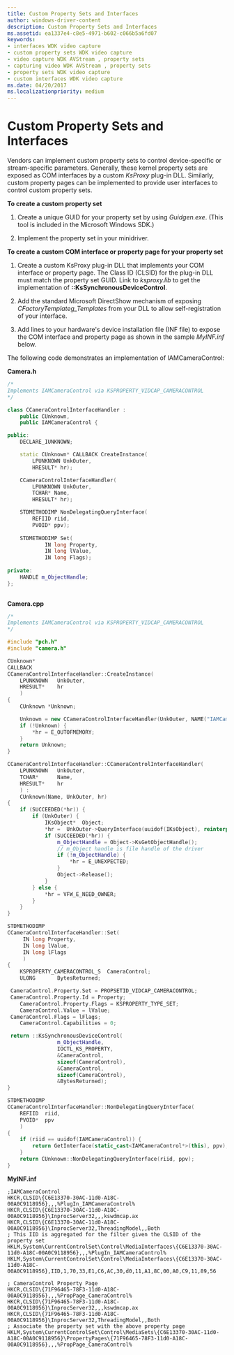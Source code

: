 ```yaml
---
title: Custom Property Sets and Interfaces
author: windows-driver-content
description: Custom Property Sets and Interfaces
ms.assetid: ea1337e4-c8e5-4971-b602-c066b5a6fd07
keywords:
- interfaces WDK video capture
- custom property sets WDK video capture
- video capture WDK AVStream , property sets
- capturing video WDK AVStream , property sets
- property sets WDK video capture
- custom interfaces WDK video capture
ms.date: 04/20/2017
ms.localizationpriority: medium
---
```


# Custom Property Sets and Interfaces


Vendors can implement custom property sets to control device-specific or stream-specific parameters. Generally, these kernel property sets are exposed as COM interfaces by a custom *KsProxy* plug-in DLL. Similarly, custom property pages can be implemented to provide user interfaces to control custom property sets.

**To create a custom property set**

1.  Create a unique GUID for your property set by using *Guidgen.exe*. (This tool is included in the Microsoft Windows SDK.)

2.  Implement the property set in your minidriver.

**To create a custom COM interface or property page for your property set**

1.  Create a custom KsProxy plug-in DLL that implements your COM interface or property page. The Class ID (CLSID) for the plug-in DLL must match the property set GUID. Link to *ksproxy.lib* to get the implementation of **::KsSynchronousDeviceControl**.

2.  Add the standard Microsoft DirectShow mechanism of exposing *CFactoryTemplateg\_Templates* from your DLL to allow self-registration of your interface.

3.  Add lines to your hardware's device installation file (INF file) to expose the COM interface and property page as shown in the sample *MyINF.inf* below.

The following code demonstrates an implementation of IAMCameraControl:

**Camera.h**

```cpp
/*
Implements IAMCameraControl via KSPROPERTY_VIDCAP_CAMERACONTROL
*/

class CCameraControlInterfaceHandler :
    public CUnknown,
    public IAMCameraControl {

public:
    DECLARE_IUNKNOWN;

    static CUnknown* CALLBACK CreateInstance(
        LPUNKNOWN UnkOuter,
        HRESULT* hr);

    CCameraControlInterfaceHandler(
        LPUNKNOWN UnkOuter,
        TCHAR* Name,
        HRESULT* hr);

    STDMETHODIMP NonDelegatingQueryInterface(
        REFIID riid,
        PVOID* ppv);
 
    STDMETHODIMP Set( 
            IN long Property,
            IN long lValue,
            IN long Flags);
 
private:
    HANDLE m_ObjectHandle;
};
 
```

**Camera.cpp**

```cpp
/*
Implements IAMCameraControl via KSPROPERTY_VIDCAP_CAMERACONTROL
*/

#include "pch.h"
#include "camera.h"

CUnknown*
CALLBACK
CCameraControlInterfaceHandler::CreateInstance(
    LPUNKNOWN   UnkOuter,
    HRESULT*    hr
    )
{
    CUnknown *Unknown;

    Unknown = new CCameraControlInterfaceHandler(UnkOuter, NAME("IAMCameraControl"), hr);
    if (!Unknown) {
        *hr = E_OUTOFMEMORY;
    }
    return Unknown;
} 

CCameraControlInterfaceHandler::CCameraControlInterfaceHandler(
    LPUNKNOWN   UnkOuter,
    TCHAR*      Name,
    HRESULT*    hr
    ) :
    CUnknown(Name, UnkOuter, hr)
{
    if (SUCCEEDED(*hr)) {
        if (UnkOuter) {
            IKsObject*  Object;
            *hr =  UnkOuter->QueryInterface(uuidof(IKsObject), reinterpret_cast<PVOID*>(&Object));
            if (SUCCEEDED(*hr)) {
                m_ObjectHandle = Object->KsGetObjectHandle();
                // m_Object handle is file handle of the driver
                if (!m_ObjectHandle) {
                    *hr = E_UNEXPECTED;
                }
                Object->Release();
            }
        } else {
            *hr = VFW_E_NEED_OWNER;
        }
    }
}

STDMETHODIMP
CCameraControlInterfaceHandler::Set(
     IN long Property,
     IN long lValue,
     IN long lFlags
     )
{
    KSPROPERTY_CAMERACONTROL_S  CameraControl;
    ULONG       BytesReturned;

 CameraControl.Property.Set = PROPSETID_VIDCAP_CAMERACONTROL;
 CameraControl.Property.Id = Property;
    CameraControl.Property.Flags = KSPROPERTY_TYPE_SET;
    CameraControl.Value = lValue;
 CameraControl.Flags = lFlags;
    CameraControl.Capabilities = 0;

 return ::KsSynchronousDeviceControl(
                m_ObjectHandle,
                IOCTL_KS_PROPERTY,
                &CameraControl,
                sizeof(CameraControl),
                &CameraControl,
                sizeof(CameraControl),
                &BytesReturned);
}

STDMETHODIMP
CCameraControlInterfaceHandler::NonDelegatingQueryInterface(
    REFIID  riid,
    PVOID*  ppv
    )
{
    if (riid == uuidof(IAMCameraControl)) {
        return GetInterface(static_cast<IAMCameraControl*>(this), ppv);
    }
    return CUnknown::NonDelegatingQueryInterface(riid, ppv);
}
```

**MyINF.inf**

```INF
;IAMCameraControl
HKCR,CLSID\{C6E13370-30AC-11d0-A18C-00A0C9118956},,,%PlugIn_IAMCameraControl%
HKCR,CLSID\{C6E13370-30AC-11d0-A18C-00A0C9118956}\InprocServer32,,,kswdmcap.ax
HKCR,CLSID\{C6E13370-30AC-11d0-A18C-00A0C9118956}\InprocServer32,ThreadingModel,,Both
; This IID is aggregated for the filter given the CLSID of the property set
HKLM,System\CurrentControlSet\Control\MediaInterfaces\{C6E13370-30AC-11d0-A18C-00A0C9118956},,,%PlugIn_IAMCameraControl%
HKLM,System\CurrentControlSet\Control\MediaInterfaces\{C6E13370-30AC-11d0-A18C-00A0C9118956},IID,1,70,33,E1,C6,AC,30,d0,11,A1,8C,00,A0,C9,11,89,56

; CameraControl Property Page
HKCR,CLSID\{71F96465-78F3-11d0-A18C-00A0C9118956},,,%PropPage_CameraControl%
HKCR,CLSID\{71F96465-78F3-11d0-A18C-00A0C9118956}\InprocServer32,,,kswdmcap.ax
HKCR,CLSID\{71F96465-78F3-11d0-A18C-00A0C9118956}\InprocServer32,ThreadingModel,,Both
; Associate the property set with the above property page
HKLM,System\CurrentControlSet\Control\MediaSets\{C6E13370-30AC-11d0-A18C-00A0C9118956}\PropertyPages\{71F96465-78F3-11d0-A18C-00A0C9118956},,,%PropPage_CameraControl%
```

 

 





